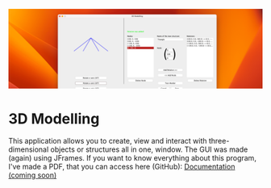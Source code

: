 ![Sample_Image](images/3DModelling_logo.png)

# 3D Modelling
This application allows you to create, view and interact with three-dimensional objects or structures all in one, window. The GUI was made (again) using JFrames. If you want to know everything about this program, I've made a PDF, that you can access here (GitHub): [Documentation (coming soon)](documents/3D_Modelling_Documentation.pdf)
